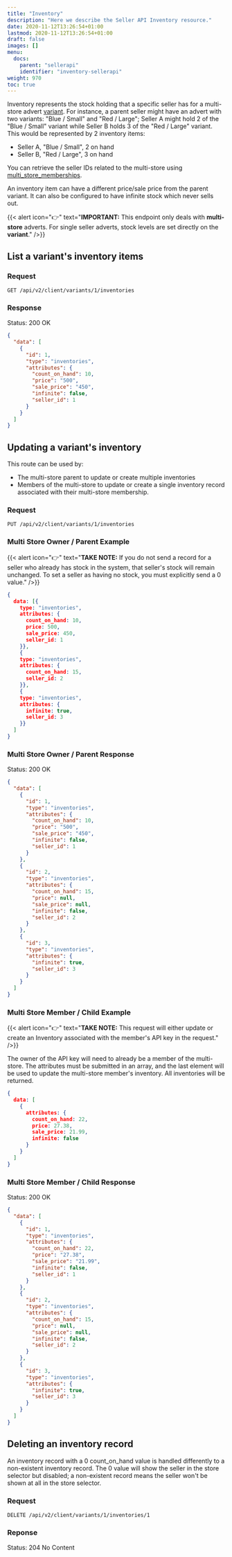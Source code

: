 ```yaml
---
title: "Inventory"
description: "Here we describe the Seller API Inventory resource."
date: 2020-11-12T13:26:54+01:00
lastmod: 2020-11-12T13:26:54+01:00
draft: false
images: []
menu:
  docs:
    parent: "sellerapi"
    identifier: "inventory-sellerapi"
weight: 970
toc: true
---
```


Inventory represents the stock holding that a specific seller has for a multi-store
advert [variant](/v2/variants). For instance, a parent seller might have an advert with
two variants: "Blue / Small" and "Red / Large"; Seller A might hold 2 of the "Blue / Small"
variant while Seller B holds 3 of the "Red / Large" variant. This would be represented by 
2 inventory items:

* Seller A, "Blue / Small", 2 on hand
* Seller B, "Red / Large", 3 on hand

You can retrieve the seller IDs related to the multi-store using [multi_store_memberships](/v2/multi_store_memberships).

An inventory item can have a different price/sale price from the parent variant. It can also 
be configured to have infinite stock which never sells out.

{{< alert icon="👉" text="<b>IMPORTANT:</b> This endpoint only deals with <b>multi-store</b> adverts. For single seller adverts, stock levels are set directly on the <b>variant</b>." />}}

## List a variant's inventory items

### Request

    GET /api/v2/client/variants/1/inventories

### Response

<div class="alert alert-success" role="alert">
  Status: 200 OK
</div>

```json
{
  "data": [
    {
      "id": 1,
      "type": "inventories",
      "attributes": {
        "count_on_hand": 10,
        "price": "500",
        "sale_price": "450",
        "infinite": false,
        "seller_id": 1
      }
    }
  ]
}
```

## Updating a variant's inventory

This route can be used by:

* The multi-store parent to update or create multiple inventories
* Members of the multi-store to update or create a single inventory record associated with their multi-store membership.

### Request
    PUT /api/v2/client/variants/1/inventories

### Multi Store Owner / Parent Example

{{< alert icon="👉" text="<b>TAKE NOTE:</b> If you do not send a record for a seller who already has stock in the system, that seller's stock will remain unchanged. To set a seller as having no stock, you must explicitly send a 0 value." />}}


```json
{
  data: [{
    type: "inventories",
    attributes: {
      count_on_hand: 10,
      price: 500,
      sale_price: 450,
      seller_id: 1
    }},
    {
    type: "inventories",
    attributes: {
      count_on_hand: 15,
      seller_id: 2
    }},
    {
    type: "inventories",
    attributes: {
      infinite: true,
      seller_id: 3
    }}
  ]
}
```

### Multi Store Owner / Parent Response

<div class="alert alert-success" role="alert">
  Status: 200 OK
</div>

```json
{
  "data": [
    {
      "id": 1,
      "type": "inventories",
      "attributes": {
        "count_on_hand": 10,
        "price": "500",
        "sale_price": "450",
        "infinite": false,
        "seller_id": 1
      }
    },
    {
      "id": 2,
      "type": "inventories",
      "attributes": {
        "count_on_hand": 15,
        "price": null,
        "sale_price": null,
        "infinite": false,
        "seller_id": 2
      }
    },
    {
      "id": 3,
      "type": "inventories",
      "attributes": {
        "infinite": true,
        "seller_id": 3
      }
    }
  ]
}
```

### Multi Store Member / Child Example

{{< alert icon="👉" text="<b>TAKE NOTE:</b> This request will either update or create an Inventory associated with the member's API key in the request." />}} 

The owner of the API key will need to already be a member of the multi-store. The attributes must be submitted in an array, and the last element will be used to update the multi-store member's inventory. All inventories will be returned.

```json
{
  data: [
    {
      attributes: {
        count_on_hand: 22,
        price: 27.38,
        sale_price: 21.99,
        infinite: false
      }
    }
  ]
}
```

### Multi Store Member / Child Response
  
<div class="alert alert-success" role="alert">
  Status: 200 OK
</div>

```json
{
  "data": [
    {
      "id": 1,
      "type": "inventories",
      "attributes": {
        "count_on_hand": 22,
        "price": "27.38",
        "sale_price": "21.99",
        "infinite": false,
        "seller_id": 1
      }
    },
    {
      "id": 2,
      "type": "inventories",
      "attributes": {
        "count_on_hand": 15,
        "price": null,
        "sale_price": null,
        "infinite": false,
        "seller_id": 2
      }
    },
    {
      "id": 3,
      "type": "inventories",
      "attributes": {
        "infinite": true,
        "seller_id": 3
      }
    }
  ]
}
```

## Deleting an inventory record

  An inventory record with a 0 count_on_hand value is handled differently to a non-existent inventory record. The 0 value will show the seller in the store selector but disabled; a non-existent record means the seller won't be shown at all in the store selector.


### Request

    DELETE /api/v2/client/variants/1/inventories/1

### Reponse
<div class="alert alert-success" role="alert">
  Status: 204 No Content
</div>